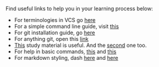 Find useful links to help you in your learning process below:

* For terminologies in VCS go [here](https://betterexplained.com/articles/a-visual-guide-to-version-control/)
* For a simple command line guide, visit [this](http://rogerdudler.github.io/git-guide/)
* For git installation guide, go [here](https://git-scm.com/book/en/v2/Getting-Started-Installing-Git)
* For anything git, open this [link](https://git-scm.com/book/en/v2)
* [This](https://gist.github.com/sakshamsaxena/0bf994fd94746357cb11cdbfb62db350) study material is useful. And the [second](https://gist.github.com/sakshamsaxena/be06a4bf3260c320262be72c7dd80b2e) one too.
* For help in basic commands, [this](https://gist.github.com/sakshamsaxena/38b0d12364d6faa2d03f) and [this](https://gist.github.com/sakshamsaxena/5c83df15bc2b17f3c72399860b31924b)
* For markdown styling, dash [here](https://help.ghost.org/hc/en-us/articles/224410728-Markdown-Guide) and [here](https://help.ghost.org/hc/en-us/articles/224410728-Markdown-Guide)
